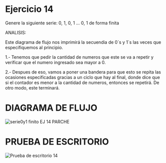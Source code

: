 # Ejercicio 14
Genere la siguiente serie: 0, 1, 0, 1 ... 0, 1 de forma finita

ANALISIS:

Este diagrama de flujo nos imprimirá la secuendia de 0´s y 1´s las veces que especifiquemos al principio.

1.- Tenemos que pedir la cantidad de numeros que este se va a repetir y verificar que el numero ingresado sea mayor a 0.

2.- Despues de eso, vamos a poner una bandera para que esto se repita las ocasiones especificadas gracias a un ciclo que hay al final, donde dice que si el contador es menor a la cantidad de numeros, entonces se repetirá. De otro modo, este terminará.

# DIAGRAMA DE FLUJO
![serie0y1 finito EJ 14 PARCHE](https://github.com/ChristianDavSS/Portafolio/assets/145722756/1af41269-157e-4513-abc1-febee9987b84)

# PRUEBA DE ESCRITORIO
![Prueba de escritorio 14](https://github.com/ChristianDavSS/Portafolio/assets/145722756/e111795a-9f76-44e0-8ee6-cb3452ab216a)

